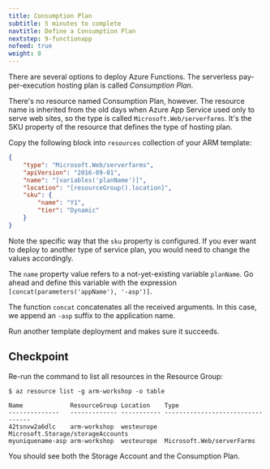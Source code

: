 ```yaml
---
title: Consumption Plan
subtitle: 5 minutes to complete
navtitle: Define a Consumption Plan
nextstep: 9-functionapp
nofeed: true
weight: 8
---
```


There are several options to deploy Azure Functions. The serverless pay-per-execution hosting plan is called *Consumption Plan*.

There's no resource named Consumption Plan, however. The resource name is inherited from the old days when Azure App Service used only to serve web sites, so the type is called `Microsoft.Web/serverfarms`. It's the SKU property of the resource that defines the type of hosting plan.

Copy the following block into `resources` collection of your ARM template:

``` json
{
    "type": "Microsoft.Web/serverfarms",
    "apiVersion": "2016-09-01",
    "name": "[variables('planName')]",
    "location": "[resourceGroup().location]",
    "sku": {
        "name": "Y1",
        "tier": "Dynamic"
    }
}
```

Note the specific way that the `sku` property is configured. If you ever want to deploy to another type of service plan, you would need to change the values accordingly.

The `name` property value refers to a not-yet-existing variable `planName`. Go ahead and define this variable with the expression `[concat(parameters('appName'), '-asp')]`.

The function `concat` concatenates all the received arguments. In this case, we append an `-asp` suffix to the application name.

Run another template deployment and makes sure it succeeds.

## Checkpoint

Re-run the command to list all resources in the Resource Group:

```
$ az resource list -g arm-workshop -o table

Name             ResourceGroup Location    Type
--------------   ------------- ----------- ---------------------------------
42tsnvw2a6dlc    arm-workshop  westeurope  Microsoft.Storage/storageAccounts
myuniquename-asp arm-workshop  westeurope  Microsoft.Web/serverFarms
```

You should see both the Storage Account and the Consumption Plan.
